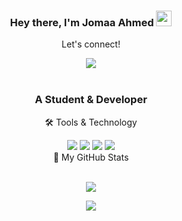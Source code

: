 ### <div align="center">Hey there, I'm  Jomaa Ahmed <img src="https://media.giphy.com/media/hvRJCLFzcasrR4ia7z/giphy.gif" height="25px" width="25px">
</div

<div align="center">


<div align="center">
<p align="center">Let's connect!</p>

<a href="https://www.linkedin.com/in/farouk-jomaa/">
    <img src="https://img.shields.io/badge/linkedin-%230077B5.svg?&style=for-the-badge&logo=linkedin&logoColor=white" />
</a>

</div>

<br>

<div align="center">

### A Student & Developer

<p align="center">🛠 Tools & Technology</p>

<img src="https://img.shields.io/badge/flutter-336699?style=for-the-badge&logo=flutter&logoColor=white" />
<img src="https://img.shields.io/badge/dart-539bf5?style=for-the-badge&logo=dart&logoColor=white" />
<img src="https://img.shields.io/badge/firebase-ffca28?style=for-the-badge&logo=firebase&logoColor=black" />
<img src="https://img.shields.io/badge/Git-F05032?style=for-the-badge&logo=git&logoColor=white" />


<br>

<summary>📝 My GitHub Stats</summary>
<br>

![](https://github-readme-stats.vercel.app/api?username=gomaa652&theme=gotham)


![](https://github-readme-stats.vercel.app/api/top-langs?username=gomaa652&show_icons=true&locale=en&layout=compact)
</div>
